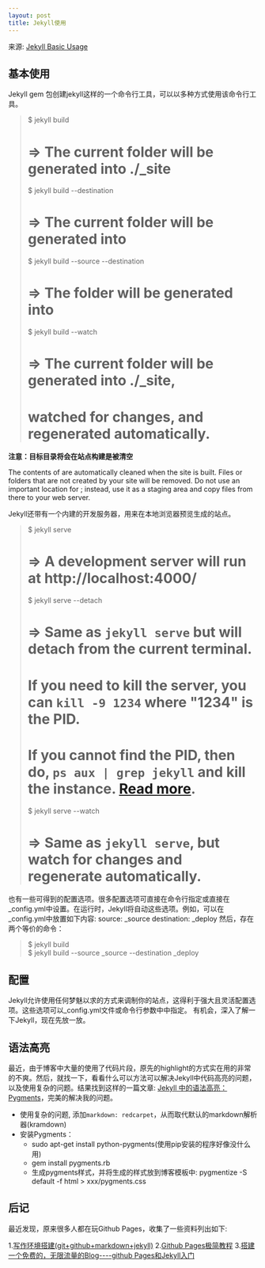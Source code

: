 ```yaml
---
layout: post
title: Jekyll使用
---
```

来源: [Jekyll Basic Usage](http://jekyllrb.com/docs/usage/)

## 基本使用
Jekyll gem 包创建jekyll这样的一个命令行工具，可以以多种方式使用该命令行工具。 

> $ jekyll build  
> # => The current folder will be generated into ./_site
> 
> $ jekyll build --destination <destination>  
> # => The current folder will be generated into <destination>
> 
> $ jekyll build --source <source> --destination <destination>  
> # => The <source> folder will be generated into <destination>
> 
> $ jekyll build --watch  
> # => The current folder will be generated into ./_site,
> #    watched for changes, and regenerated automatically.

**注意：目标目录将会在站点构建是被清空**

The contents of <destination> are automatically cleaned when the site is built. Files or folders that are not created by your site will be removed. Do not use an important location for <destination>; instead, use it as a staging area and copy files from there to your web server.

Jekyll还带有一个内建的开发服务器，用来在本地浏览器预览生成的站点。

> $ jekyll serve  
> # => A development server will run at http://localhost:4000/
> 
> $ jekyll serve --detach  
> # => Same as `jekyll serve` but will detach from the current terminal.
> #    If you need to kill the server, you can `kill -9 1234` where "1234" is the PID.
> #    If you cannot find the PID, then do, `ps aux | grep jekyll` and kill the instance. [Read more](http://unixhelp.ed.ac.uk/shell/jobz5.html).
> 
> $ jekyll serve --watch  
> # => Same as `jekyll serve`, but watch for changes and regenerate automatically.

也有一些可得到的配置选项。很多配置选项可直接在命令行指定或直接在_config.yml中设置。在运行时，Jekyll将自动这些选项。例如，可以在_config.yml中放置如下内容:
source:      _source
destination: _deploy
然后，存在两个等价的命令：

> $ jekyll build  
> $ jekyll build --source _source --destination _deploy  

## 配置
Jekyll允许使用任何梦魅以求的方式来调制你的站点，这得利于强大且灵活配置选项。这些选项可以_config.yml文件或命令行参数中中指定。
有机会，深入了解一下Jekyll，现在先放一放。

## 语法高亮

最近，由于博客中大量的使用了代码片段，原先的highlight的方式实在用的非常的不爽。然后，就找一下，看看什么可以方法可以解决Jekyll中代码高亮的问题，以及使用复杂的问题。结果找到这样的一篇文章: [Jekyll 中的语法高亮：Pygments](http://havee.me/internet/2013-08/support-pygments-in-jekyll.html)，完美的解决我的问题。

* 使用复杂的问题, 添加`markdown: redcarpet`，从而取代默认的markdown解析器(kramdown)
* 安装Pygments：
  - sudo apt-get install python-pygments(使用pip安装的程序好像没什么用)
  - gem install pygments.rb
  - 生成pygments样式，并将生成的样式放到博客模板中:  pygmentize -S default -f html > xxx/pygments.css

## 后记
最近发现，原来很多人都在玩Github Pages，收集了一些资料列出如下:

1.[写作环境搭建(git+github+markdown+jekyll)](http://site.douban.com/196781/widget/notes/12161495/note/264946576/)
2.[Github Pages极简教程](http://yanping.me/cn/blog/2012/03/18/github-pages-step-by-step/)
3.[搭建一个免费的，无限流量的Blog----github Pages和Jekyll入门](http://www.ruanyifeng.com/blog/2012/08/blogging_with_jekyll.html)
